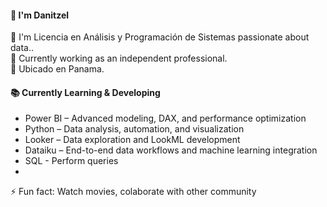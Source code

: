 #### 👋 I'm Danitzel

🎯 I'm Licencia en Análisis y Programación de Sistemas passionate about data..  
💼 Currently working as an independent professional.  
📍 Ubicado en Panama.

#### 📚 Currently Learning & Developing

- Power BI – Advanced modeling, DAX, and performance optimization
- Python – Data analysis, automation, and visualization
- Looker – Data exploration and LookML development
- Dataiku – End-to-end data workflows and machine learning integration
- SQL - Perform queries
- 
 ⚡ Fun fact: Watch movies, colaborate with other community
<!--
**danit1972/danit1972** is a ✨ _special_ ✨ repository because its `README.md` (this file) appears on your GitHub profile.

Here are some ideas to get you started:

- 🔭 I’m currently working on ...
 🌱 I’m currently learning Python, Azure Devops
- 👯 I’m looking to collaborate on ...
- 🤔 I’m looking for help with ...
- 💬 Ask me about ...
- 📫 How to reach me: ...
- 😄 Pronouns: ...
- ⚡ Fun fact: ...
-->

